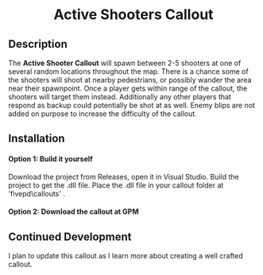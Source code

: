 # <p align='center'>Active Shooters Callout</p>
## Description
The <strong>Active Shooter Callout</strong> will spawn between 2-5 shooters at one of several random locations throughout the map. There is a chance some of the shooters will shoot at nearby pedestrians, or possibly wander the area near their spawnpoint. Once a player gets within range of the callout, the shooters will target them instead. Additionally any other players that respond as backup could potentially be shot at as well. Enemy blips are not added on purpose to increase the difficulty of the callout.

## Installation
#### Option 1: Build it yourself
Download the project from Releases, open it in Visual Studio. Build the project to get the .dll file. Place the .dll file in your callout folder at 'fivepd\callouts\' .
#### Option 2: Download the callout at GPM

## Continued Development
I plan to update this callout as I learn more about creating a well crafted callout.
